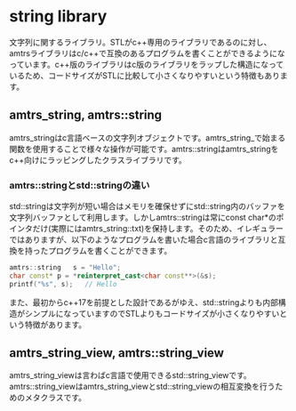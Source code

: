# string library

文字列に関するライブラリ。STLがc++専用のライブラリであるのに対し、amtrsライブラリはc/c++で互換のあるプログラムを書くことができるようになっています。c++版のライブラリはc版のライブラリをラップした構造になっているため、コードサイズがSTLに比較して小さくなりやすいという特徴もあります。

## amtrs_string, amtrs::string

amtrs_stringはc言語ベースの文字列オブジェクトです。amtrs_string_で始まる関数を使用することで様々な操作が可能です。amtrs::stringはamtrs_stringをc++向けにラッピングしたクラスライブラリです。

### amtrs::stringとstd::stringの違い

std::stringは文字列が短い場合はメモリを確保せずにstd::string内のバッファを文字列バッファとして利用します。しかしamtrs::stringは常にconst char*のポインタだけ(実際にはamtrs_string::txt)を保持します。そのため、イレギュラーではありますが、以下のようなプログラムを書いた場合c言語のライブラリと互換を持ったプログラムを書くことができます。

```c++
amtrs::string	s = "Hello";
char const* p = *reinterpret_cast<char const**>(&s);
printf("%s", s);   // Hello
```

また、最初からc++17を前提とした設計であるがゆえ、std::stringよりも内部構造がシンプルになっていますのでSTLよりもコードサイズが小さくなりやすいという特徴があります。

## amtrs_string_view, amtrs::string_view

amtrs_string_viewは言わばc言語で使用できるstd::string_viewです。amtrs::string_viewはamtrs_string_viewとstd::string_viewの相互変換を行うためのメタクラスです。

